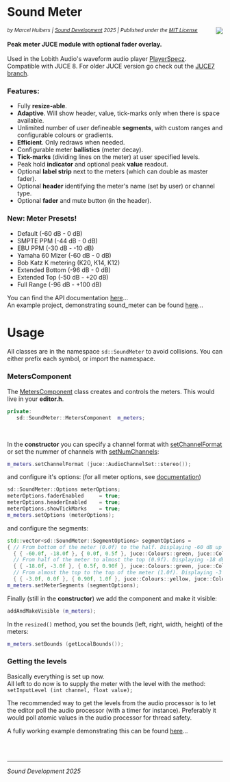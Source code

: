 # Sound Meter
<sup>*by Marcel Huibers | [Sound Development](https://www.sounddevelopment.nl) 2025 | Published under the [MIT License](https://en.wikipedia.org/wiki/MIT_License)*</sup>
<img align="right" src="https://www.sounddevelopment.nl/sd/resources/images/sound_meter/sound_meter_demo_25.gif">
<br><br>**Peak meter JUCE module with optional fader overlay.<br><br>**
Used in the Lobith Audio's waveform audio player [PlayerSpecz](https://www.lobith-audio.com/playerspecz/).<br>
Compatible with JUCE 8. For older JUCE version go check out the [JUCE7 branch](https://github.com/SoundDevelopment/sound_meter/tree/juce7).

### Features:
- Fully **resize-able**.
- **Adaptive**. Will show header, value, tick-marks only when there is space available.
- Unlimited number of user defineable **segments**, with custom ranges and configurable colours or gradients.
- **Efficient**. Only redraws when needed.
- Configurable meter **ballistics** (meter decay).
- **Tick-marks** (dividing lines on the meter) at user specified levels.
- Peak hold **indicator** and optional peak **value** readout.
- Optional **label strip** next to the meters (which can double as master fader).
- Optional **header** identifying the meter's name (set by user) or channel type.
- Optional **fader** and mute button (in the header).

### **New: Meter Presets!**
- Default (-60 dB - 0 dB)
- SMPTE PPM  (-44 dB - 0 dB)
- EBU PPM (-30 dB - -10 dB)
- Yamaha 60 Mizer (-60 dB - 0 dB)
- Bob Katz K metering (K20, K14, K12)
- Extended Bottom (-96 dB - 0 dB)
- Extended Top (-50 dB - +20 dB)
- Full Range (-96 dB - +100 dB)

You can find the API documentation [here](https://www.sounddevelopment.nl/sd/resources/documentation/sound_meter/)...
<br>
An example project, demonstrating sound_meter can be found [here](https://github.com/SoundDevelopment/sound_meter-example)...

# Usage

All classes are in the namespace `sd::SoundMeter` to avoid collisions. You can either prefix each symbol, or import the namespace. 

### MetersComponent

The [MetersComponent](https://www.sounddevelopment.nl/sd/resources/documentation/sound_meter/classsd_1_1SoundMeter_1_1MetersComponent.html) class creates and controls the meters. 
This would live in your **editor.h**. 
```cpp
private:
   sd::SoundMeter::MetersComponent  m_meters;
```
<br>

In the **constructor** you can specify a channel format with [setChannelFormat](https://www.sounddevelopment.nl/sd/resources/documentation/sound_meter/classsd_1_1SoundMeter_1_1MetersComponent.html#aea27fda8af5ec463436186e8fb3afd20) or set the nummer of channels with [setNumChannels](https://www.sounddevelopment.nl/sd/resources/documentation/sound_meter/classsd_1_1SoundMeter_1_1MetersComponent.html#a042d84e77a91f501c57377d461957e41):
```cpp
m_meters.setChannelFormat (juce::AudioChannelSet::stereo());
```
and configure it's options: (for all meter options, see [documentation](https://www.sounddevelopment.nl/sd/resources/documentation/sound_meter/structsd_1_1SoundMeter_1_1Options.html))
```cpp
sd::SoundMeter::Options meterOptions;
meterOptions.faderEnabled     = true;
meterOptions.headerEnabled    = true;
meterOptions.showTickMarks    = true;
m_meters.setOptions (meterOptions);
```
and configure the segments:
```cpp
std::vector<sd::SoundMeter::SegmentOptions> segmentOptions = 
{ // From bottom of the meter (0.0f) to the half. Displaying -60 dB up to -18 dB.
  { { -60.0f, -18.0f }, { 0.0f, 0.5f }, juce::Colours::green, juce::Colours::green }, 
  // From half of the meter to almost the top (0.9f). Displaying -18 dB up to -3 dB.
  { { -18.0f, -3.0f }, { 0.5f, 0.90f }, juce::Colours::green, juce::Colours::yellow },
  // From almost the top to the top of the meter (1.0f). Displaying -3 dB up to 0 dB.
  { { -3.0f, 0.0f }, { 0.90f, 1.0f }, juce::Colours::yellow, juce::Colours::red } };    
m_meters.setMeterSegments (segmentOptions);
```

Finally (still in the **constructor**) we add the component and make it visible:
```cpp
addAndMakeVisible (m_meters);
```

In the `resized()` method, you set the bounds (left, right, width, height) of the meters:
```cpp
m_meters.setBounds (getLocalBounds());
```

### Getting the levels

Basically everything is set up now.<br>
All left to do now is to supply the meter with the level with the method:
`setInputLevel (int channel, float value);`

The recommended way to get the levels from the audio processor is to let the editor poll the audio processor (with a timer for instance).
Preferably it would poll atomic values in the audio processor for thread safety.

A fully working example demonstrating this can be found [here](https://github.com/SoundDevelopment/sound_meter-example)...

<br><br>

-----
*Sound Development 2025*
